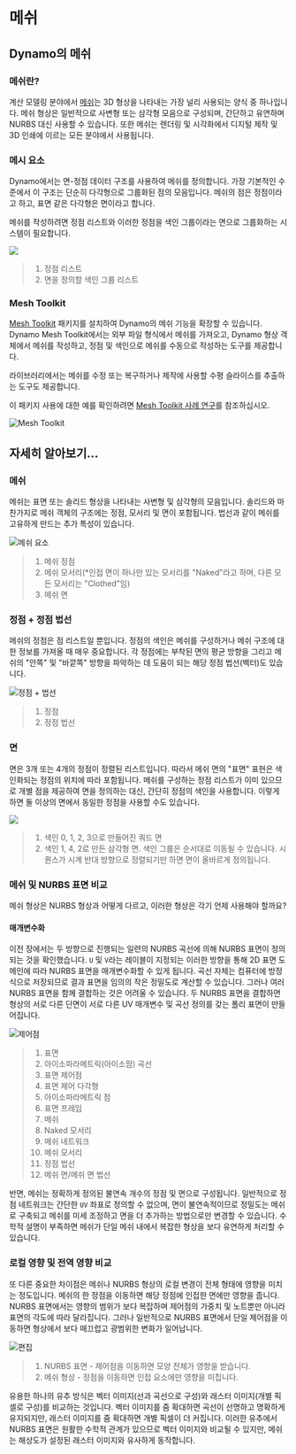 # 메쉬

## Dynamo의 메쉬

### 메쉬란?

계산 모델링 분야에서 [메쉬](7-meshes.md#mesh)는 3D 형상을 나타내는 가장 널리 사용되는 양식 중 하나입니다. 메쉬 형상은 일반적으로 사변형 또는 삼각형 모음으로 구성되며, 간단하고 유연하며 NURBS 대신 사용할 수 있습니다. 또한 메쉬는 렌더링 및 시각화에서 디지털 제작 및 3D 인쇄에 이르는 모든 분야에서 사용됩니다.

### 메시 요소

Dynamo에서는 면-정점 데이터 구조를 사용하여 메쉬를 정의합니다. 가장 기본적인 수준에서 이 구조는 단순히 다각형으로 그룹화된 점의 모음입니다. 메쉬의 점은 정점이라고 하고, 표면 같은 다각형은 면이라고 합니다.

메쉬를 작성하려면 정점 리스트와 이러한 정점을 색인 그룹이라는 면으로 그룹화하는 시스템이 필요합니다.

![](../images/5-2/7/meshes-meshelements.jpg)

> 1. 정점 리스트
> 2. 면을 정의할 색인 그룹 리스트

### Mesh Toolkit

[Mesh Toolkit](https://github.com/DynamoDS/Dynamo/wiki/Dynamo-Mesh-Toolkit) 패키지를 설치하여 Dynamo의 메쉬 기능을 확장할 수 있습니다. Dynamo Mesh Toolkit에서는 외부 파일 형식에서 메쉬를 가져오고, Dynamo 형상 객체에서 메쉬를 작성하고, 정점 및 색인으로 메쉬를 수동으로 작성하는 도구를 제공합니다.

라이브러리에서는 메쉬를 수정 또는 복구하거나 제작에 사용할 수평 슬라이스를 추출하는 도구도 제공합니다.

이 패키지 사용에 대한 예를 확인하려면 [Mesh Toolkit 사례 연구](../../custom-nodes-and-packages/11-packages/11-2\_mesh-toolkit.md)를 참조하십시오.

![Mesh Toolkit](../images/5-2/7/meshes-meshtoolkitstandfordbunny.jpg)

## 자세히 알아보기...

### 메쉬

메쉬는 표면 또는 솔리드 형상을 나타내는 사변형 및 삼각형의 모음입니다. 솔리드와 마찬가지로 메쉬 객체의 구조에는 정점, 모서리 및 면이 포함됩니다. 법선과 같이 메쉬를 고유하게 만드는 추가 특성이 있습니다.

![메쉬 요소](../images/5-2/7/MeshElements2.jpg)

> 1. 메쉬 정점
> 2. 메쉬 모서리(*인접 면이 하나만 있는 모서리를 "Naked"라고 하며, 다른 모든 모서리는 "Clothed"임)
> 3. 메쉬 면

### 정점 + 정점 법선

메쉬의 정점은 점 리스트일 뿐입니다. 정점의 색인은 메쉬를 구성하거나 메쉬 구조에 대한 정보를 가져올 때 매우 중요합니다. 각 정점에는 부착된 면의 평균 방향을 그리고 메쉬의 "안쪽" 및 "바깥쪽" 방향을 파악하는 데 도움이 되는 해당 정점 법선(벡터)도 있습니다.

![정점 + 법선](../images/5-2/7/vertexNormals.jpg)

> 1. 정점
> 2. 정점 법선

### 면

면은 3개 또는 4개의 정점이 정렬된 리스트입니다. 따라서 메쉬 면의 "표면" 표현은 색인화되는 정점의 위치에 따라 포함됩니다. 메쉬를 구성하는 정점 리스트가 이미 있으므로 개별 점을 제공하여 면을 정의하는 대신, 간단히 정점의 색인을 사용합니다. 이렇게 하면 둘 이상의 면에서 동일한 정점을 사용할 수도 있습니다.

![](../images/5-2/7/meshFaces.jpg)

> 1. 색인 0, 1, 2, 3으로 만들어진 쿼드 면
> 2. 색인 1, 4, 2로 만든 삼각형 면. 색인 그룹은 순서대로 이동될 수 있습니다. 시퀀스가 시계 반대 방향으로 정렬되기만 하면 면이 올바르게 정의됩니다.

### 메쉬 및 NURBS 표면 비교

메쉬 형상은 NURBS 형상과 어떻게 다르고, 이러한 형상은 각기 언제 사용해야 할까요?

#### 매개변수화

이전 장에서는 두 방향으로 진행되는 일련의 NURBS 곡선에 의해 NURBS 표면이 정의되는 것을 확인했습니다. `U` 및 `V`라는 레이블이 지정되는 이러한 방향을 통해 2D 표면 도메인에 따라 NURBS 표면을 매개변수화할 수 있게 됩니다. 곡선 자체는 컴퓨터에 방정식으로 저장되므로 결과 표면을 임의의 작은 정밀도로 계산할 수 있습니다. 그러나 여러 NURBS 표면을 함께 결합하는 것은 어려울 수 있습니다. 두 NURBS 표면을 결합하면 형상의 서로 다른 단면이 서로 다른 UV 매개변수 및 곡선 정의를 갖는 폴리 표면이 만들어집니다.

![제어점](../images/5-2/7/NURBSvsMESH-01.jpg)

> 1. 표면
> 2. 아이소파라메트릭(아이소팜) 곡선
> 3. 표면 제어점
> 4. 표면 제어 다각형
> 5. 아이소파라메트릭 점
> 6. 표면 프레임
> 7. 메쉬
> 8. Naked 모서리
> 9. 메쉬 네트워크
> 10. 메쉬 모서리
> 11. 정점 법선
> 12. 메쉬 면/메쉬 면 법선

반면, 메쉬는 정확하게 정의된 불연속 개수의 정점 및 면으로 구성됩니다. 일반적으로 정점 네트워크는 간단한 `UV` 좌표로 정의할 수 없으며, 면이 불연속적이므로 정밀도는 메쉬로 구축되고 메쉬를 미세 조정하고 면을 더 추가하는 방법으로만 변경할 수 있습니다. 수학적 설명이 부족하면 메쉬가 단일 메쉬 내에서 복잡한 형상을 보다 유연하게 처리할 수 있습니다.

### 로컬 영향 및 전역 영향 비교

또 다른 중요한 차이점은 메쉬나 NURBS 형상의 로컬 변경이 전체 형태에 영향을 미치는 정도입니다. 메쉬의 한 정점을 이동하면 해당 정점에 인접한 면에만 영향을 줍니다. NURBS 표면에서는 영향의 범위가 보다 복잡하며 제어점의 가중치 및 노트뿐만 아니라 표면의 각도에 따라 달라집니다. 그러나 일반적으로 NURBS 표면에서 단일 제어점을 이동하면 형상에서 보다 매끄럽고 광범위한 변화가 일어납니다.

![편집](../images/5-2/7/NURBSvsMESH-02.jpg)

> 1. NURBS 표면 - 제어점을 이동하면 모양 전체가 영향을 받습니다.
> 2. 메쉬 형상 - 정점을 이동하면 인접 요소에만 영향을 미칩니다.

유용한 하나의 유추 방식은 벡터 이미지(선과 곡선으로 구성)와 래스터 이미지(개별 픽셀로 구성)를 비교하는 것입니다. 벡터 이미지를 줌 확대하면 곡선이 선명하고 명확하게 유지되지만, 래스터 이미지를 줌 확대하면 개별 픽셀이 더 커집니다. 이러한 유추에서 NURBS 표면은 원활한 수학적 관계가 있으므로 벡터 이미지와 비교될 수 있지만, 메쉬는 해상도가 설정된 래스터 이미지와 유사하게 동작합니다.

##
